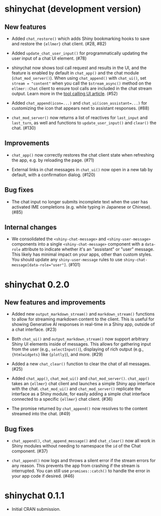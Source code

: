 # shinychat (development version)

## New features

* Added `chat_restore()` which adds Shiny bookmarking hooks to save and restore the `{ellmer}` chat client. (#28, #82)

* Added `update_chat_user_input()` for programmatically updating the user input of a chat UI element. (#78)

* shinychat now shows tool call request and results in the UI, and the feature is enabled by default in `chat_app()` and the chat module (`chat_mod_server()`). When using `chat_append()` with `chat_ui()`, set `stream = "content"` when you call the `$stream_async()` method on the `ellmer::Chat` client to ensure tool calls are included in the chat stream output. Learn more in the [tool calling UI article](https://posit-dev.github.io/shinychat/r/articles/tool-ui.html). (#52)

* Added `chat_append(icon=...)` and `chat_ui(icon_assistant=...)` for customizing the icon that appears next to assistant responses. (#88)

* `chat_mod_server()` now returns a list of reactives for `last_input` and `last_turn`, as well and functions to `update_user_input()` and `clear()` the chat. (#130)

## Improvements

* `chat_app()` now correctly restores the chat client state when refreshing the app, e.g. by reloading the page. (#71)

* External links in chat messages in `chat_ui()` now open in a new tab by default, with a confirmation dialog. (#120)

## Bug fixes

* The chat input no longer submits incomplete text when the user has activated IME completions (e.g. while typing in Japanese or Chinese). (#85)

## Internal changes

* We consolidated the `<shiny-chat-message>` and `<shiny-user-message>` components into a single `<shiny-chat-message>` component with a `data-role` attribute to indicate whether it's an "assistant" or "user" message. This likely has minimal impact on your apps, other than custom styles. You should update any `shiny-user-message` rules to use `shiny-chat-message[data-role="user"]`. (#101)

# shinychat 0.2.0

## New features and improvements

* Added new `output_markdown_stream()` and `markdown_stream()` functions to allow for streaming markdown content to the client. This is useful for showing Generative AI responses in real-time in a Shiny app, outside of a chat interface. (#23)

* Both `chat_ui()` and `output_markdown_stream()` now support arbitrary Shiny UI elements inside of messages. This allows for gathering input from the user (e.g., `selectInput()`), displaying of rich output (e.g., `{htmlwidgets}` like `{plotly}`), and more. (#29)

* Added a new `chat_clear()` function to clear the chat of all messages. (#25)

* Added `chat_app()`, `chat_mod_ui()` and `chat_mod_server()`. `chat_app()` takes an `{ellmer}` chat client and launches a simple Shiny app interface with the chat. `chat_mod_ui()` and `chat_mod_server()` replicate the interface as a Shiny module, for easily adding a simple chat interface connected to a specific `{ellmer}` chat client. (#36)

* The promise returned by `chat_append()` now resolves to the content streamed into the chat. (#49)

## Bug fixes

* `chat_append()`, `chat_append_message()` and `chat_clear()` now all work in Shiny modules without needing to namespace the `id` of the Chat component. (#37)

* `chat_append()` now logs and throws a silent error if the stream errors for any reason. This prevents the app from crashing if the stream is interrupted. You can still use `promises::catch()` to handle the error in your app code if desired. (#46)

# shinychat 0.1.1

* Initial CRAN submission.
